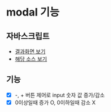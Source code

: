 # modal 기능

## 자바스크립트
- [결과화면 보기](https://yeony1011.github.io/2019script_ex/190325/190325_v2.html)
- [해당 소스 보기](https://github.com/yeony1011/2019script_ex/blob/master/modal/common.js)

## 기능
- [x] -, + 버튼 제어로 input 숫자 값 증가/감소
- [x] 0이상일때 증가 O, 0이하일때 감소 X